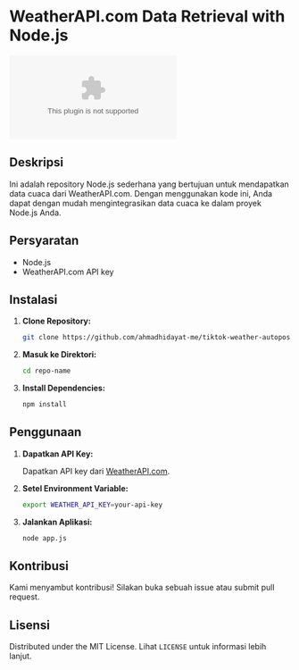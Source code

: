 # WeatherAPI.com Data Retrieval with Node.js

![WeatherAPI.com Logo](WeatherAPI.com) <!-- Ganti dengan logo atau gambar yang relevan -->

## Deskripsi

Ini adalah repository Node.js sederhana yang bertujuan untuk mendapatkan data cuaca dari WeatherAPI.com. Dengan menggunakan kode ini, Anda dapat dengan mudah mengintegrasikan data cuaca ke dalam proyek Node.js Anda.

## Persyaratan

- Node.js
- WeatherAPI.com API key

## Instalasi

1. **Clone Repository:**

    ```bash
    git clone https://github.com/ahmadhidayat-me/tiktok-weather-autopost.git
    ```

2. **Masuk ke Direktori:**

    ```bash
    cd repo-name
    ```

3. **Install Dependencies:**

    ```bash
    npm install
    ```

## Penggunaan

1. **Dapatkan API Key:**

    Dapatkan API key dari [WeatherAPI.com](https://www.weatherapi.com/).

2. **Setel Environment Variable:**

    ```bash
    export WEATHER_API_KEY=your-api-key
    ```

3. **Jalankan Aplikasi:**

    ```bash
    node app.js
    ```

## Kontribusi

Kami menyambut kontribusi! Silakan buka sebuah issue atau submit pull request.

## Lisensi

Distributed under the MIT License. Lihat `LICENSE` untuk informasi lebih lanjut.
